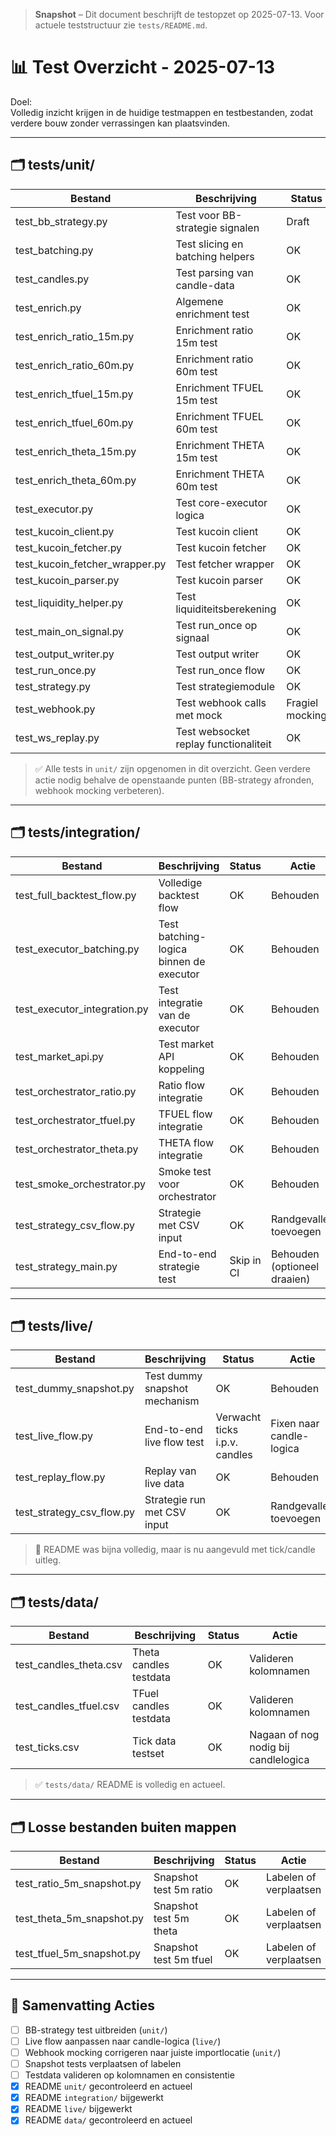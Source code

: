 > **Snapshot** – Dit document beschrijft de testopzet op 2025-07-13. Voor actuele teststructuur zie `tests/README.md`.

# 📊 Test Overzicht - 2025-07-13

Doel:  
Volledig inzicht krijgen in de huidige testmappen en testbestanden, zodat verdere bouw zonder verrassingen kan plaatsvinden.

---

## 🗂️ tests/unit/

| Bestand | Beschrijving | Status | Actie |
|----------|--------------|--------|-------|
| test_bb_strategy.py | Test voor BB-strategie signalen | Draft | Uitbreiden |
| test_batching.py | Test slicing en batching helpers | OK | Behouden |
| test_candles.py | Test parsing van candle-data | OK | Behouden |
| test_enrich.py | Algemene enrichment test | OK | Behouden |
| test_enrich_ratio_15m.py | Enrichment ratio 15m test | OK | Behouden |
| test_enrich_ratio_60m.py | Enrichment ratio 60m test | OK | Behouden |
| test_enrich_tfuel_15m.py | Enrichment TFUEL 15m test | OK | Behouden |
| test_enrich_tfuel_60m.py | Enrichment TFUEL 60m test | OK | Behouden |
| test_enrich_theta_15m.py | Enrichment THETA 15m test | OK | Behouden |
| test_enrich_theta_60m.py | Enrichment THETA 60m test | OK | Behouden |
| test_executor.py | Test core-executor logica | OK | Behouden |
| test_kucoin_client.py | Test kucoin client | OK | Behouden |
| test_kucoin_fetcher.py | Test kucoin fetcher | OK | Behouden |
| test_kucoin_fetcher_wrapper.py | Test fetcher wrapper | OK | Behouden |
| test_kucoin_parser.py | Test kucoin parser | OK | Behouden |
| test_liquidity_helper.py | Test liquiditeitsberekening | OK | Behouden |
| test_main_on_signal.py | Test run_once op signaal | OK | Behouden |
| test_output_writer.py | Test output writer | OK | Behouden |
| test_run_once.py | Test run_once flow | OK | Behouden |
| test_strategy.py | Test strategiemodule | OK | Behouden |
| test_webhook.py | Test webhook calls met mock | Fragiel mocking | Patchinglocatie verbeteren |
| test_ws_replay.py | Test websocket replay functionaliteit | OK | Behouden |

> ✅ Alle tests in `unit/` zijn opgenomen in dit overzicht. Geen verdere actie nodig behalve de openstaande punten (BB-strategy afronden, webhook mocking verbeteren).

---

## 🗂️ tests/integration/

| Bestand | Beschrijving | Status | Actie |
|----------|--------------|--------|-------|
| test_full_backtest_flow.py | Volledige backtest flow | OK | Behouden |
| test_executor_batching.py | Test batching-logica binnen de executor | OK | Behouden |
| test_executor_integration.py | Test integratie van de executor | OK | Behouden |
| test_market_api.py | Test market API koppeling | OK | Behouden |
| test_orchestrator_ratio.py | Ratio flow integratie | OK | Behouden |
| test_orchestrator_tfuel.py | TFUEL flow integratie | OK | Behouden |
| test_orchestrator_theta.py | THETA flow integratie | OK | Behouden |
| test_smoke_orchestrator.py | Smoke test voor orchestrator | OK | Behouden |
| test_strategy_csv_flow.py | Strategie met CSV input | OK | Randgevallen toevoegen |
| test_strategy_main.py | End-to-end strategie test | Skip in CI | Behouden (optioneel draaien) |

---

## 🗂️ tests/live/

| Bestand | Beschrijving | Status | Actie |
|----------|--------------|--------|-------|
| test_dummy_snapshot.py | Test dummy snapshot mechanism | OK | Behouden |
| test_live_flow.py | End-to-end live flow test | Verwacht ticks i.p.v. candles | Fixen naar candle-logica |
| test_replay_flow.py | Replay van live data | OK | Behouden |
| test_strategy_csv_flow.py | Strategie run met CSV input | OK | Randgevallen toevoegen |

> 🔄 README was bijna volledig, maar is nu aangevuld met tick/candle uitleg.

---

## 🗂️ tests/data/

| Bestand | Beschrijving | Status | Actie |
|----------|--------------|--------|-------|
| test_candles_theta.csv | Theta candles testdata | OK | Valideren kolomnamen |
| test_candles_tfuel.csv | TFuel candles testdata | OK | Valideren kolomnamen |
| test_ticks.csv | Tick data testset | OK | Nagaan of nog nodig bij candlelogica |

> ✅ `tests/data/` README is volledig en actueel.

---

## 🗂️ Losse bestanden buiten mappen

| Bestand | Beschrijving | Status | Actie |
|----------|--------------|--------|-------|
| test_ratio_5m_snapshot.py | Snapshot test 5m ratio | OK | Labelen of verplaatsen |
| test_theta_5m_snapshot.py | Snapshot test 5m theta | OK | Labelen of verplaatsen |
| test_tfuel_5m_snapshot.py | Snapshot test 5m tfuel | OK | Labelen of verplaatsen |

---

## 📌 Samenvatting Acties

- [ ] BB-strategy test uitbreiden (`unit/`)
- [ ] Live flow aanpassen naar candle-logica (`live/`)
- [ ] Webhook mocking corrigeren naar juiste importlocatie (`unit/`)
- [ ] Snapshot tests verplaatsen of labelen
- [ ] Testdata valideren op kolomnamen en consistentie
- [x] README `unit/` gecontroleerd en actueel
- [x] README `integration/` bijgewerkt
- [x] README `live/` bijgewerkt
- [x] README `data/` gecontroleerd en actueel
